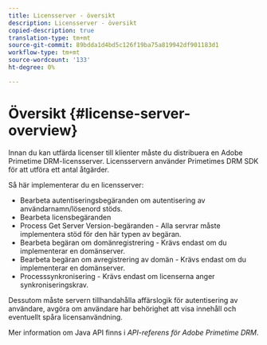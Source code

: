```yaml
---
title: Licensserver - översikt
description: Licensserver - översikt
copied-description: true
translation-type: tm+mt
source-git-commit: 89bdda1d4bd5c126f19ba75a819942df901183d1
workflow-type: tm+mt
source-wordcount: '133'
ht-degree: 0%

---
```



# Översikt {#license-server-overview}

Innan du kan utfärda licenser till klienter måste du distribuera en Adobe Primetime DRM-licensserver. Licensservern använder Primetimes DRM SDK för att utföra ett antal åtgärder.

Så här implementerar du en licensserver:

* Bearbeta autentiseringsbegäranden om autentisering av användarnamn/lösenord stöds.
* Bearbeta licensbegäranden
* Process Get Server Version-begäranden - Alla servrar måste implementera stöd för den här typen av begäran.
* Bearbeta begäran om domänregistrering - Krävs endast om du implementerar en domänserver.
* Bearbeta begäran om avregistrering av domän - Krävs endast om du implementerar en domänserver.
* Processsynkronisering - Krävs endast om licenserna anger synkroniseringskrav.

Dessutom måste servern tillhandahålla affärslogik för autentisering av användare, avgöra om användare har behörighet att visa innehåll och eventuellt spåra licensanvändning.

Mer information om Java API finns i *API-referens för Adobe Primetime DRM*.

